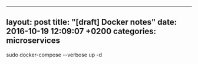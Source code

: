 
---
layout: post
title:  "[draft] Docker notes"
date:   2016-10-19 12:09:07 +0200
categories: microservices
---


sudo docker-compose --verbose up -d

